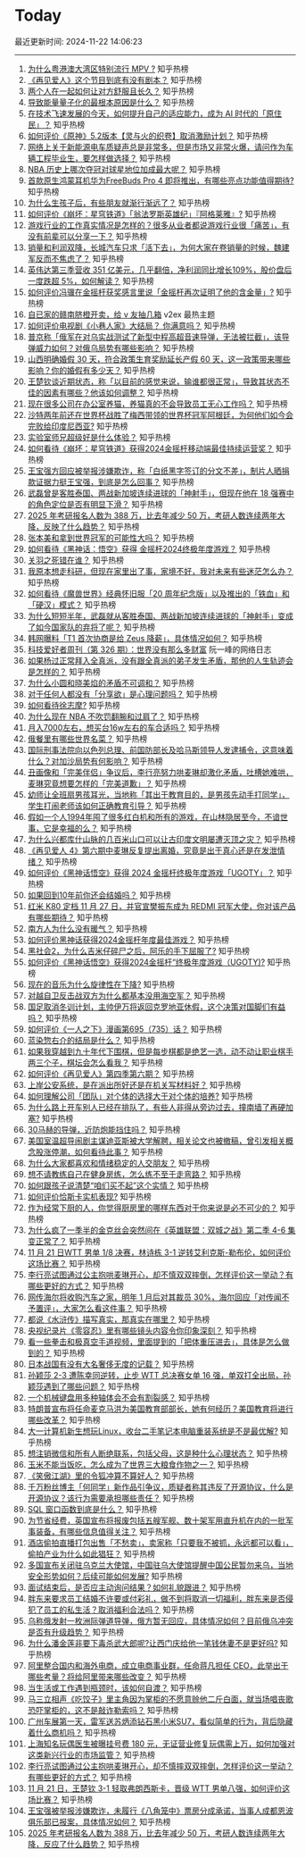 # Today

最近更新时间: 2024-11-22 14:06:23

--- 
1. [为什么粤港澳大湾区特别流行 MPV ?](https://www.zhihu.com/question/4718572758) 知乎热榜
2. [《再见爱人》这个节目到底有没有剧本？](https://www.zhihu.com/question/485648212) 知乎热榜
3. [两个人在一起如何让对方舒服且长久？](https://www.zhihu.com/question/4698312666) 知乎热榜
4. [导致能量量子化的最根本原因是什么？](https://www.zhihu.com/question/563207657) 知乎热榜
5. [在技术飞速发展的今天，如何提升自己的适应能力，成为 AI 时代的「原住民」？](https://www.zhihu.com/question/3582321781) 知乎热榜
6. [如何评价《原神》5.2版本【灵与火的织卷】取消激励计划？](https://www.zhihu.com/question/4665649616) 知乎热榜
7. [网络上关于新能源电车质疑声总是非常多，但是市场又非常火爆，请问作为车辆工程毕业生，要怎样做选择？](https://www.zhihu.com/question/3121720910) 知乎热榜
8. [NBA 历史上哪次夺冠对球星地位加成最大呢？](https://www.zhihu.com/question/787874837) 知乎热榜
9. [首款原生鸿蒙耳机华为FreeBuds Pro 4 即将推出，有哪些亮点功能值得期待?](https://www.zhihu.com/question/4773823015) 知乎热榜
10. [为什么生孩子后，有些朋友就渐行渐远了？](https://www.zhihu.com/question/4733349614) 知乎热榜
11. [如何评价《崩坏：星穹铁道》「翁法罗斯英雄纪」『阿格莱雅』?](https://www.zhihu.com/question/4642043724) 知乎热榜
12. [游戏行业的工作真实情况是怎样的？很多从业者都说游戏行业很「痛苦」，有没有前辈可以分享一下？](https://www.zhihu.com/question/3121913972) 知乎热榜
13. [销量和利润双降，长城汽车只求「活下去」，为何大家在卷销量的时候，魏建军反而不焦虑了？](https://www.zhihu.com/question/2440005868) 知乎热榜
14. [英伟达第三季营收 351 亿美元，几乎翻倍，净利润同比增长109%，股价盘后一度跌超 5%，如何解读？](https://www.zhihu.com/question/4714984633) 知乎热榜
15. [如何评价冯骥在金摇杆获奖感言里说「金摇杆再次证明了他的含金量」?](https://www.zhihu.com/question/4799050318) 知乎热榜
16. [自已家的赣南脐橙开卖，给 v 友抽几箱](https://www.v2ex.com/t/1091646) v2ex 最热主题
17. [如何评价电视剧《小巷人家》大结局？ 你满意吗？](https://www.zhihu.com/question/4467691046) 知乎热榜
18. [普京称「俄军在对乌实战测试了新型中程高超音速导弹，无法被拦截」，该导弹威力如何？对俄乌局势有哪些影响？](https://www.zhihu.com/question/4797843395) 知乎热榜
19. [山西明确婚假 30 天，符合政策生育奖励延长产假 60 天，这一政策带来哪些影响？你的婚假有多少天？](https://www.zhihu.com/question/4722613067) 知乎热榜
20. [王楚钦谈近期状态，称「以目前的感觉来说，输谁都很正常」，导致其状态不佳的因素有哪些？他该如何调整？](https://www.zhihu.com/question/4805110053) 知乎热榜
21. [现在很多公司在办公室养猫，养猫真的不会导致员工无心工作吗？](https://www.zhihu.com/question/591610950) 知乎热榜
22. [沙特两年前还在世界杯战胜了梅西带领的世界杯冠军阿根廷，为何他们如今会完败给印度尼西亚?](https://www.zhihu.com/question/4627102837) 知乎热榜
23. [实验室师兄超级好是什么体验？](https://www.zhihu.com/question/603950690) 知乎热榜
24. [如何看待《崩坏：星穹铁道》获得2024金摇杆移动端最佳持续运营奖？](https://www.zhihu.com/question/4783498086) 知乎热榜
25. [王宝强方回应被举报涉嫌欺诈，称「白纸黑字签订的分文不差」，制片人晒捐款证据力挺王宝强，到底是怎么回事？](https://www.zhihu.com/question/4797161865) 知乎热榜
26. [武磊曾是客胜泰国、两战新加坡连续进球的「神射手」，但现在他在 18 强赛中的角色定位是否有明显下滑？](https://www.zhihu.com/question/4715492866) 知乎热榜
27. [2025 年考研报名人数为 388 万，比去年减少 50 万，考研人数连续两年大降，反映了什么趋势？](https://www.zhihu.com/question/4736912829) 知乎热榜
28. [张本美和拿到世界冠军的可能性大吗？](https://www.zhihu.com/question/664800272) 知乎热榜
29. [如何看待《黑神话：悟空》获得 金摇杆2024终极年度游戏？](https://www.zhihu.com/question/4783612725) 知乎热榜
30. [关羽之死错在谁？](https://www.zhihu.com/question/582039913) 知乎热榜
31. [我原本想走科研，但现在家里出了事，家境不好，我对未来有些迷茫怎么办？](https://www.zhihu.com/question/4151901468) 知乎热榜
32. [如何看待《魔兽世界》经典怀旧服「20 周年纪念版」以及推出的「铁血」和「硬汉」模式？](https://www.zhihu.com/question/4650303460) 知乎热榜
33. [为什么短短半年，武磊就从客胜泰国、两战新加坡连续进球的「神射手」变成了如今国家队的弃将了呢？](https://www.zhihu.com/question/4715492866) 知乎热榜
34. [韩网曝料「T1 首次协商是给 Zeus 降薪」，具体情况如何？](https://www.zhihu.com/question/4724634328) 知乎热榜
35. [科技爱好者周刊（第 326 期）：世界没有那么多财富](http://www.ruanyifeng.com/blog/2024/11/weekly-issue-326.html) 阮一峰的网络日志
36. [如果杨过正常拜入全真派，没有跟全真派的弟子发生矛盾，那他的人生轨迹会是怎样的？](https://www.zhihu.com/question/4209030170) 知乎热榜
37. [为什么小圆和晓美焰的矛盾不可调和？](https://www.zhihu.com/question/334943627) 知乎热榜
38. [对于任何人都没有「分享欲」是心理问题吗？](https://www.zhihu.com/question/4632655447) 知乎热榜
39. [如何看待徐志摩?](https://www.zhihu.com/question/342641590) 知乎热榜
40. [为什么现在 NBA 不吹罚翻腕和过肩了？](https://www.zhihu.com/question/290885976) 知乎热榜
41. [月入7000左右，想买台16w左右的车合适吗？](https://www.zhihu.com/question/4572317710) 知乎热榜
42. [俄餐里有哪些世界名菜？](https://www.zhihu.com/question/373197163) 知乎热榜
43. [国际刑事法院向以色列总理、前国防部长及哈马斯领导人发逮捕令，这意味着什么？对加沙局势有何影响？](https://www.zhihu.com/question/4766591563) 知乎热榜
44. [丑画像和「完美伴侣」争议后，李行亮努力哄麦琳却激化矛盾，吐槽她难哄，麦琳究竟想要怎样的「完美道歉」？](https://www.zhihu.com/question/4738035686) 知乎热榜
45. [幼师让全班扇男孩耳光，当地称「其出于教育目的，是男孩先动手打同学」，学生打闹老师该如何正确教育引导？](https://www.zhihu.com/question/4641645167) 知乎热榜
46. [假如一个人1994年囤了很多红白机和所有的游戏，在山林隐居至今，不谙世事，它是幸福的么？](https://www.zhihu.com/question/4344300633) 知乎热榜
47. [为什么兴都库什山脉的几百米山口可以让古印度文明屡遭灭顶之灾？](https://www.zhihu.com/question/62686563) 知乎热榜
48. [《再见爱人 4》第六期中麦琳反复提出离婚，究竟是出于真心还是在发泄情绪？](https://www.zhihu.com/question/4735501260) 知乎热榜
49. [如何评价《黑神话悟空》获得 2024 金摇杆终极年度游戏「UGOTY」？](https://www.zhihu.com/question/4713951227) 知乎热榜
50. [如果回到10年前你还会结婚吗？](https://www.zhihu.com/question/3584297582) 知乎热榜
51. [红米 K80 定档 11 月 27 日，并官宣樊振东成为 REDMI 冠军大使，你对该产品有哪些期待？](https://www.zhihu.com/question/4722206728) 知乎热榜
52. [南方人为什么没有暖气？](https://www.zhihu.com/question/635354457) 知乎热榜
53. [如何评价黑神话获得2024金摇杆年度最佳游戏？](https://www.zhihu.com/question/4783557412) 知乎热榜
54. [黑社会2，为什么吉米仔碎尸之后，阿乐的手下屈服了?](https://www.zhihu.com/question/4678711414) 知乎热榜
55. [如何评价《黑神话悟空》获得2024金摇杆“终极年度游戏（UGOTY)?](https://www.zhihu.com/question/4713951227) 知乎热榜
56. [现在的音乐为什么旋律性在下降?](https://www.zhihu.com/question/391234025) 知乎热榜
57. [对越自卫反击战双方为什么都基本没用海空军？](https://www.zhihu.com/question/674148334) 知乎热榜
58. [国足取消冬训计划，主帅伊万将返回克罗地亚休假，这个决策对国脚们有益吗？](https://www.zhihu.com/question/4671026505) 知乎热榜
59. [如何评价《一人之下》漫画第695（735）话？](https://www.zhihu.com/question/4757730041) 知乎热榜
60. [蓝染惣右介的结局是什么？](https://www.zhihu.com/question/274211531) 知乎热榜
61. [如果我穿越到九十年代下围棋，但是每步棋都是绝艺一选，动不动让职业棋手两三个子，棋坛会怎么看我？](https://www.zhihu.com/question/604880965) 知乎热榜
62. [如何评价《再见爱人》第四季第六期？](https://www.zhihu.com/question/4728103774) 知乎热榜
63. [上岸公安系统，是在派出所好还是在机关写材料好？](https://www.zhihu.com/question/666407916) 知乎热榜
64. [如何理解公司「团队」对个体的选择大于对个体的培养?](https://www.zhihu.com/question/4077677388) 知乎热榜
65. [为什么路上开车别人已经在排队了，有些人非得从旁边过去，撞南墙了再硬加塞?](https://www.zhihu.com/question/659445743) 知乎热榜
66. [30马赫的导弹，近防炮能挡住吗？](https://www.zhihu.com/question/705027102) 知乎热榜
67. [美国室温超导闹剧主谋迪亚斯被大学解聘，相关论文也被撤稿，曾引发相关概念股涨停潮，如何看待此事？](https://www.zhihu.com/question/4715002656) 知乎热榜
68. [为什么大家都喜欢和情绪稳定的人交朋友？](https://www.zhihu.com/question/4688359300) 知乎热榜
69. [想不请教练自己在健身房练，怎么练不至于走弯路？](https://www.zhihu.com/question/1722826069) 知乎热榜
70. [如何跟孩子说清楚“咱们买不起”这个实情？](https://www.zhihu.com/question/665451884) 知乎热榜
71. [如何评价恰斯卡实机表现?](https://www.zhihu.com/question/801638997) 知乎热榜
72. [作为经常下厨的人，你觉得厨房里的哪样东西对于你来说是必不可少的？](https://www.zhihu.com/question/3462760195) 知乎热榜
73. [为什么疯了一季半的金克丝会突然间在《英雄联盟：双城之战》第二季 4-6 集变正常了？](https://www.zhihu.com/question/4496179110) 知乎热榜
74. [11 月 21 日WTT 男单 1/8 决赛，林诗栋 3-1 逆转艾利克斯-勒布伦，如何评价这场比赛？](https://www.zhihu.com/question/4752049037) 知乎热榜
75. [李行亮试图通过公主抱哄麦琳开心，却不慎双双摔倒，怎样评价这一举动？有哪些更好的方式？](https://www.zhihu.com/question/4736463271) 知乎热榜
76. [网传海尔将收购汽车之家，明年 1 月后对其裁员 30%，海尔回应「对传闻不予置评」，大家怎么看这件事？](https://www.zhihu.com/question/4665355743) 知乎热榜
77. [都说《水浒传》描写真实，那真实在哪里？](https://www.zhihu.com/question/4663498394) 知乎热榜
78. [央视纪录片《零容忍》里有哪些镜头内容令你印象深刻？](https://www.zhihu.com/question/512138599) 知乎热榜
79. [看一些拳击和极真空手道视频，里面提到的「把体重压进去」，具体是怎么做到的？](https://www.zhihu.com/question/4392256170) 知乎热榜
80. [日本战国有没有大名奢侈无度的记载？](https://www.zhihu.com/question/542508170) 知乎热榜
81. [孙颖莎 2-3 遭陈幸同逆转，止步 WTT 总决赛女单 16 强，单双打全出局，孙颖莎遇到了哪些问题？](https://www.zhihu.com/question/4732622344) 知乎热榜
82. [一个机械键盘用多种轴体会不会有割裂感？](https://www.zhihu.com/question/553847078) 知乎热榜
83. [特朗普宣布将任命麦克马洪为美国教育部部长，她有何经历？美国教育将进行哪些改革？](https://www.zhihu.com/question/4633886940) 知乎热榜
84. [大一计算机新生想玩Linux，收台二手笔记本电脑重装系统是不是最优解?](https://www.zhihu.com/question/4318706626) 知乎热榜
85. [想注销微信和所有人断绝联系，包括父母，这是种什么心理状态？](https://www.zhihu.com/question/4090103961) 知乎热榜
86. [玉米不能当饭吃，怎么成为了世界三大粮食作物之一？](https://www.zhihu.com/question/337913080) 知乎热榜
87. [《笑傲江湖》里的令狐冲算不算好人？](https://www.zhihu.com/question/420055434) 知乎热榜
88. [千万粉丝博主「何同学」新作品引争议，质疑者称其违反了开源协议，什么是开源协议？该行为需要承担哪些责任？](https://www.zhihu.com/question/4662784929) 知乎热榜
89. [SQL 窗口函数到底是什么？](https://www.zhihu.com/question/563905239) 知乎热榜
90. [为节省经费，英国宣布将报废包括五艘军舰、数十架军用直升机在内的一批军事装备，有哪些信息值得关注？](https://www.zhihu.com/question/4713468940) 知乎热榜
91. [酒店偷拍直播打包出售「不愁卖」，卖家称「只要我不被抓，永远都可以看」，偷拍产业为什么如此猖狂？](https://www.zhihu.com/question/4643224911) 知乎热榜
92. [多国宣布关闭驻乌克兰大使馆，中国驻乌大使馆提醒中国公民暂勿来乌，当地安全形势如何？后续可能如何发展?](https://www.zhihu.com/question/4716173600) 知乎热榜
93. [面试结束后，是否应主动询问结果？如何礼貌跟进？](https://www.zhihu.com/question/668860789) 知乎热榜
94. [胖东来要求员工结婚不许要或付彩礼，做不到将取消一切福利，胖东来是否侵犯了员工的私生活？取消福利合法吗？](https://www.zhihu.com/question/4733480897) 知乎热榜
95. [乌称俄发射一枚洲际弹道导弹，俄方暂无回应，具体情况如何？目前俄乌冲突是否有升级趋势？](https://www.zhihu.com/question/4746063108) 知乎热榜
96. [为什么潘金莲非要下毒杀武大郎呢?让西门庆给他一笔钱休妻不是更好吗?](https://www.zhihu.com/question/3794754751) 知乎热榜
97. [阿里整合国内和海外电商，成立电商事业群，任命蒋凡担任 CEO，此举出于哪些考量？将给阿里带来哪些改变？](https://www.zhihu.com/question/4756298571) 知乎热榜
98. [当生活或工作遇到瓶颈时，该如何自渡？](https://www.zhihu.com/question/4554467455) 知乎热榜
99. [马三立相声《吃饺子》里主角因为掌柜的不愿意赊他二斤白面，就当场唱丧歌恐吓掌柜的，这不是敲诈勒索吗？](https://www.zhihu.com/question/4696271147) 知乎热榜
100. [广州车展第一天，雷军送苏炳添钻石黑小米SU7，看似简单的行为，背后隐藏着什么商机吗？](https://www.zhihu.com/question/4301105577) 知乎热榜
101. [上海知名玩偶医生被曝挂号费 180 元，无证营业修复玩偶需上万，如何加强对这类新兴行业的市场监管？](https://www.zhihu.com/question/4660800293) 知乎热榜
102. [李行亮试图通过公主抱哄麦琳开心，却不慎摔双双摔倒，怎样评价这一举动？有哪些更好的方式？](https://www.zhihu.com/question/4736463271) 知乎热榜
103. [11 月 21 日，王楚钦 3-1 轻取弗朗西斯卡，晋级 WTT 男单八强，如何评价这场比赛？](https://www.zhihu.com/question/4751947724) 知乎热榜
104. [王宝强被举报涉嫌欺诈，未履行《八角笼中》票房分成承诺，当事人成都恩波俱乐部已报案，具体情况如何？](https://www.zhihu.com/question/4755690514) 知乎热榜
105. [2025 年考研报名人数为 388 万，比去年减少 50 万，考研人数连续两年大降，反应了什么趋势？](https://www.zhihu.com/question/4736912829) 知乎热榜
